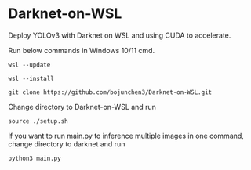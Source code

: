 # Darknet-on-WSL
Deploy YOLOv3 with Darknet on WSL and using CUDA to accelerate.

Run below commands in Windows 10/11 cmd.
```
wsl --update
```
```
wsl --install
```
```
git clone https://github.com/bojunchen3/Darknet-on-WSL.git
```
Change directory to Darknet-on-WSL and run
```
source ./setup.sh
```
If you want to run main.py to inference multiple images in one command,
change directory to darknet and run
```
python3 main.py
```
